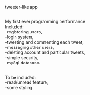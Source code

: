 tweeter-like app<br><br>

My first ever programming performance<br>
Included:<br>
-registering users,<br>
-login system,<br>
-tweeting and commenting each tweet,<br>
-messaging other users,<br>
-deleting account and particular tweets,<br>
-simple security,<br>
-mySql database.<br><br>

To be included:<br>
-read/unread feature,<br>
-some styling.
